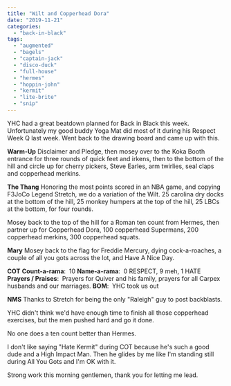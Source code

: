 ```yaml
---
title: "Wilt and Copperhead Dora"
date: "2019-11-21"
categories: 
  - "back-in-black"
tags: 
  - "augmented"
  - "bagels"
  - "captain-jack"
  - "disco-duck"
  - "full-house"
  - "hermes"
  - "hoppin-john"
  - "kermit"
  - "lite-brite"
  - "snip"
---
```


YHC had a great beatdown planned for Back in Black this week. Unfortunately my good buddy Yoga Mat did most of it during his Respect Week Q last week. Went back to the drawing board and came up with this.

**Warm-Up** Disclaimer and Pledge, then mosey over to the Koka Booth entrance for three rounds of quick feet and irkens, then to the bottom of the hill and circle up for cherry pickers, Steve Earles, arm twirlies, seal claps and copperhead merkins.

**The Thang** Honoring the most points scored in an NBA game, and copying F3JoCo Legend Stretch, we do a variation of the Wilt. 25 carolina dry docks at the bottom of the hill, 25 monkey humpers at the top of the hill, 25 LBCs at the bottom, for four rounds.

Mosey back to the top of the hill for a Roman ten count from Hermes, then partner up for Copperhead Dora, 100 copperhead Supermans, 200 copperhead merkins, 300 copperhead squats.

**Mary** Mosey back to the flag for Freddie Mercury, dying cock-a-roaches, a couple of all you gots across the lot, and Have A Nice Day.

**COT** **Count-a-rama**:  10 **Name-a-rama**:  0 RESPECT, 9 meh, 1 HATE **Prayers / Praises**:  Prayers for Quiver and his family, prayers for all Carpex husbands and our marriages. **BOM**:  YHC took us out

**NMS** Thanks to Stretch for being the only "Raleigh" guy to post backblasts.

YHC didn't think we'd have enough time to finish all those copperhead exercises, but the men pushed hard and go it done.

No one does a ten count better than Hermes.

I don't like saying "Hate Kermit" during COT because he's such a good dude and a High Impact Man. Then he glides by me like I'm standing still during All You Gots and I'm OK with it.

Strong work this morning gentlemen, thank you for letting me lead.
